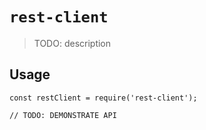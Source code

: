 # `rest-client`

> TODO: description

## Usage

```
const restClient = require('rest-client');

// TODO: DEMONSTRATE API
```
